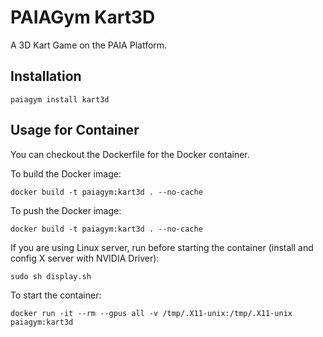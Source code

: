 # PAIAGym Kart3D

A 3D Kart Game on the PAIA Platform.

## Installation

```
paiagym install kart3d
```

## Usage for Container

You can checkout the Dockerfile for the Docker container.

To build the Docker image:
```
docker build -t paiagym:kart3d . --no-cache
```

To push the Docker image:
```
docker build -t paiagym:kart3d . --no-cache
```

If you are using Linux server, run before starting the container (install and config X server with NVIDIA Driver):
```
sudo sh display.sh
```

To start the container:
```
docker run -it --rm --gpus all -v /tmp/.X11-unix:/tmp/.X11-unix paiagym:kart3d
```